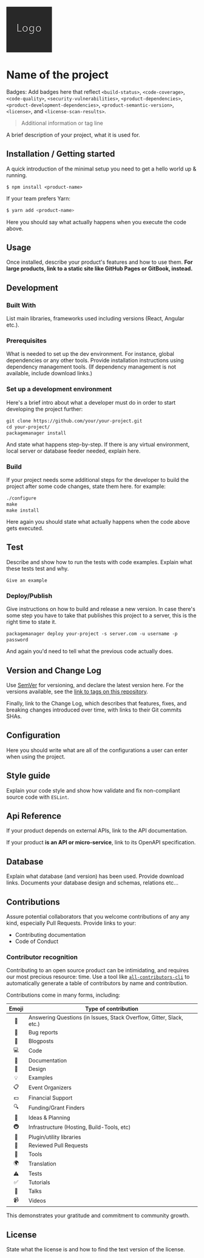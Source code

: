 ![Logo of the project](./images/logo.sample.png)

# Name of the project

Badges: Add badges here that reflect `<build-status>`, `<code-coverage>`, `<code-quality>`, `<security-vulnerabilities>`, `<product-dependencies>`, `<product-development-dependencies>`, `<product-semantic-version>`, `<license>`, and `<license-scan-results>`.

> Additional information or tag line

A brief description of your project, what it is used for.

## Installation / Getting started

A quick introduction of the minimal setup you need to get a hello world up &
running.

```shell
$ npm install <product-name>
```

If your team prefers Yarn:

```sh
$ yarn add <product-name>
```

Here you should say what actually happens when you execute the code above.

## Usage

Once installed, describe your product's features and how to use them. __For large products, link to a static site like GitHub Pages or GitBook, instead.__

## Development

### Built With

List main libraries, frameworks used including versions (React, Angular etc.).

### Prerequisites

What is needed to set up the dev environment. For instance, global dependencies or any other tools. Provide installation instructions using dependency management tools. (If dependency management is not available, include download links.)


### Set up a development environment

Here's a brief intro about what a developer must do in order to start developing
the project further:

```shell
git clone https://github.com/your/your-project.git
cd your-project/
packagemanager install
```

And state what happens step-by-step. If there is any virtual environment, local server or database feeder needed, explain here.

### Build

If your project needs some additional steps for the developer to build the
project after some code changes, state them here. for example:

```shell
./configure
make
make install
```

Here again you should state what actually happens when the code above gets
executed.

## Test

Describe and show how to run the tests with code examples.
Explain what these tests test and why.

```shell
Give an example
```

### Deploy/Publish

Give instructions on how to build and release a new version.
In case there's some step you have to take that publishes this project to a
server, this is the right time to state it.

```shell
packagemanager deploy your-project -s server.com -u username -p password
```

And again you'd need to tell what the previous code actually does.

## Version and Change Log

Use [SemVer](http://semver.org/) for versioning, and declare the latest version here. For the versions available, see the [link to tags on this repository](/tags).

Finally, link to the Change Log, which describes that features, fixes, and breaking changes introduced over time, with links to their Git commits SHAs.


## Configuration

Here you should write what are all of the configurations a user can enter when
using the project.

## Style guide

Explain your code style and show how validate and fix non-compliant source code with `ESLint`.

## Api Reference

If your product depends on external APIs, link to the API documentation.

If your product **is an API or micro-service**, link to its OpenAPI specification.

## Database

Explain what database (and version) has been used. Provide download links.
Documents your database design and schemas, relations etc...

## Contributions

Assure potential collaborators that you welcome contributions of any any kind, especially Pull Requests. Provide links to your:

* Contributing documentation
* Code of Conduct

### Contributor recognition

Contributing to an open source product can be intimidating, and requires our most precious resource: time. Use a tool like [`all-contributors-cli`][all-contributors-cli-url] to automatically generate a table of contributors by name and contribution.

Contributions come in many forms, including:

| Emoji | Type of contribution |
|:-----:|------------|
| 💬 | Answering Questions (in Issues, Stack Overflow, Gitter, Slack, etc.) |
| 🐛 | Bug reports |
| 📝 | Blogposts |
| 💻 | Code |
| 📖 | Documentation |
| 🎨 | Design |
| 💡 | Examples |
| 📋 | Event Organizers |
| 💵 | Financial Support |
| 🔍 | Funding/Grant Finders |
| 🤔 | Ideas & Planning |
| 🚇 | Infrastructure (Hosting, Build-Tools, etc) |
| 🔌 | Plugin/utility libraries |
| 👀 | Reviewed Pull Requests
| 🔧 | Tools |
| 🌍 | Translation |
| ⚠️ | Tests |
| ✅ | Tutorials |
| 📢 | Talks |
| 📹 | Videos |

This demonstrates your gratitude and commitment to community growth.

## License

State what the license is and how to find the text version of the license.


[all-contributors-cli-url]: https://github.com/kentcdodds/all-contributors
